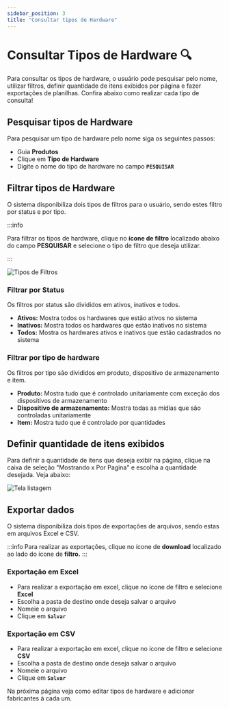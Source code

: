 ```yaml
---
sidebar_position: 3
title: "Consultar tipos de Hardware"
---
```


# Consultar Tipos de Hardware :mag:

Para consultar os tipos de hardware, o usuário pode pesquisar pelo nome, utilizar filtros, definir quantidade de itens exibidos por página e fazer exportações de planilhas. Confira abaixo como realizar cada tipo de consulta!

## Pesquisar tipos de Hardware

Para pesquisar um tipo de hardware pelo nome siga os seguintes passos:

- Guia **Produtos**
- Clique em **Tipo de Hardware**
- Digite o nome do tipo de hardware no campo **`PESQUISAR`**

## Filtrar tipos de Hardware

O sistema disponibiliza dois tipos de filtros para o usuário, sendo estes filtro por status e por tipo.

:::info

Para filtrar os tipos de hardware, clique no **ícone de filtro** localizado abaixo do campo **PESQUISAR** e selecione o tipo de filtro que deseja utilizar.

:::

![Tipos de Filtros](/img/images/filtro.png)

### Filtrar por Status

Os filtros por status são divididos em ativos, inativos e todos.

- **Ativos:** Mostra todos os hardwares que estão ativos no sistema
- **Inativos:** Mostra todos os hardwares que estão inativos no sistema
- **Todos:** Mostra os hardwares ativos e inativos que estão cadastrados no sistema

### Filtrar por tipo de hardware

Os filtros por tipo são divididos em produto, dispositivo de armazenamento e item.

- **Produto:** Mostra tudo que é controlado unitariamente com exceção dos dispositivos de armazenamento
- **Dispositivo de armazenamento:** Mostra todas as mídias que são controladas unitariamente
- **Item:** Mostra tudo que é controlado por quantidades

## Definir quantidade de itens exibidos

Para definir a quantidade de itens que deseja exibir na página, clique na caixa de seleção "Mostrando x Por Pagina" e escolha a quantidade desejada. Veja abaixo:

![Tela listagem](/img/images/itens_página.png)

## Exportar dados

O sistema disponibiliza dois tipos de exportações de arquivos, sendo estas em arquivos Excel e CSV.

:::info
Para realizar as exportações, clique no ícone de **download** localizado ao lado do ícone de **filtro.**
:::

### Exportação em Excel

- Para realizar a exportação em excel, clique no ícone de filtro e selecione **Excel**
- Escolha a pasta de destino onde deseja salvar o arquivo
- Nomeie o arquivo
- Clique em **`Salvar`**

### Exportação em CSV

- Para realizar a exportação em excel, clique no ícone de filtro e selecione **CSV**
- Escolha a pasta de destino onde deseja salvar o arquivo
- Nomeie o arquivo
- Clique em **`Salvar`**

Na próxima página veja como editar tipos de hardware e adicionar fabricantes à cada um.
